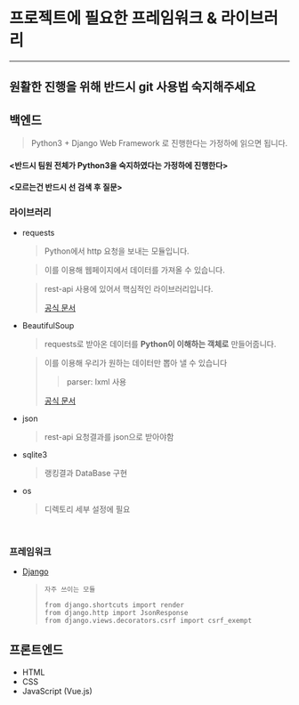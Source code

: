 # 프로젝트에 필요한 프레임워크 & 라이브러리

---



## 원활한 진행을 위해 반드시 git 사용법 숙지해주세요



## 백엔드

> Python3 + Django Web Framework 로 진행한다는 가정하에 읽으면 됩니다.



#### <반드시 팀원 전체가 Python3을 숙지하였다는 가정하에 진행한다>

#### <모르는건 반드시 선 검색 후 질문>



### 라이브러리

* requests
  > Python에서 http 요청을 보내는 모듈입니다.
  
  > 이를 이용해 웹페이지에서 데이터를 가져올 수 있습니다.
  
  > rest-api 사용에 있어서 핵심적인 라이브러리입니다.
  > 
  > [공식 문서](http://docs.python-requests.org/en/master/)


* BeautifulSoup

  > requests로 받아온 데이터를 **Python이 이해하는 객체로** 만들어줍니다.
  
  > 이를 이용해 우리가 원하는 데이터만 뽑아 낼 수 있습니다
  > > parser: lxml 사용
  > 
  > [공식 문서](https://www.crummy.com/software/BeautifulSoup/bs4/doc/)

* json

  > rest-api 요청결과를 json으로 받아야함

* sqlite3

  > 랭킹결과 DataBase 구현

* os

  > 디렉토리 세부 설정에 필요

  ​



### 프레임워크

* [Django](https://tutorial.djangogirls.org/ko/)

  > ```
  > 자주 쓰이는 모듈
  >
  > from django.shortcuts import render
  > from django.http import JsonResponse
  > from django.views.decorators.csrf import csrf_exempt
  > ```






## 프론트엔드

* HTML
* CSS
* JavaScript (Vue.js)









